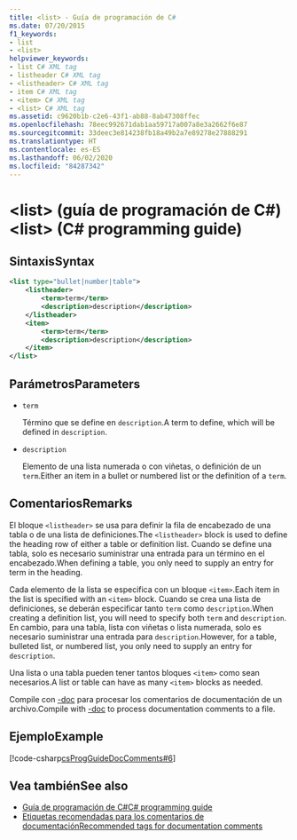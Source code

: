 ```yaml
---
title: <list> - Guía de programación de C#
ms.date: 07/20/2015
f1_keywords:
- list
- <list>
helpviewer_keywords:
- list C# XML tag
- listheader C# XML tag
- <listheader> C# XML tag
- item C# XML tag
- <item> C# XML tag
- <list> C# XML tag
ms.assetid: c9620b1b-c2e6-43f1-ab88-8ab47308ffec
ms.openlocfilehash: 78eec992671dab1aa59717a007a8e3a2662f6e87
ms.sourcegitcommit: 33deec3e814238fb18a49b2a7e89278e27888291
ms.translationtype: HT
ms.contentlocale: es-ES
ms.lasthandoff: 06/02/2020
ms.locfileid: "84287342"
---
```

# <a name="list-c-programming-guide"></a><span data-ttu-id="0f600-102">\<list> (guía de programación de C#)</span><span class="sxs-lookup"><span data-stu-id="0f600-102">\<list> (C# programming guide)</span></span>

## <a name="syntax"></a><span data-ttu-id="0f600-103">Sintaxis</span><span class="sxs-lookup"><span data-stu-id="0f600-103">Syntax</span></span>

```xml
<list type="bullet|number|table">
    <listheader>
        <term>term</term>
        <description>description</description>
    </listheader>
    <item>
        <term>term</term>
        <description>description</description>
    </item>
</list>
```

## <a name="parameters"></a><span data-ttu-id="0f600-104">Parámetros</span><span class="sxs-lookup"><span data-stu-id="0f600-104">Parameters</span></span>

- `term`

  <span data-ttu-id="0f600-105">Término que se define en `description`.</span><span class="sxs-lookup"><span data-stu-id="0f600-105">A term to define, which will be defined in `description`.</span></span>

- `description`

  <span data-ttu-id="0f600-106">Elemento de una lista numerada o con viñetas, o definición de un `term`.</span><span class="sxs-lookup"><span data-stu-id="0f600-106">Either an item in a bullet or numbered list or the definition of a `term`.</span></span>
  
## <a name="remarks"></a><span data-ttu-id="0f600-107">Comentarios</span><span class="sxs-lookup"><span data-stu-id="0f600-107">Remarks</span></span>

<span data-ttu-id="0f600-108">El bloque `<listheader>` se usa para definir la fila de encabezado de una tabla o de una lista de definiciones.</span><span class="sxs-lookup"><span data-stu-id="0f600-108">The `<listheader>` block is used to define the heading row of either a table or definition list.</span></span> <span data-ttu-id="0f600-109">Cuando se define una tabla, solo es necesario suministrar una entrada para un término en el encabezado.</span><span class="sxs-lookup"><span data-stu-id="0f600-109">When defining a table, you only need to supply an entry for term in the heading.</span></span>

<span data-ttu-id="0f600-110">Cada elemento de la lista se especifica con un bloque `<item>`.</span><span class="sxs-lookup"><span data-stu-id="0f600-110">Each item in the list is specified with an `<item>` block.</span></span> <span data-ttu-id="0f600-111">Cuando se crea una lista de definiciones, se deberán especificar tanto `term` como `description`.</span><span class="sxs-lookup"><span data-stu-id="0f600-111">When creating a definition list, you will need to specify both `term` and `description`.</span></span> <span data-ttu-id="0f600-112">En cambio, para una tabla, lista con viñetas o lista numerada, solo es necesario suministrar una entrada para `description`.</span><span class="sxs-lookup"><span data-stu-id="0f600-112">However, for a table, bulleted list, or numbered list, you only need to supply an entry for `description`.</span></span>

<span data-ttu-id="0f600-113">Una lista o una tabla pueden tener tantos bloques `<item>` como sean necesarios.</span><span class="sxs-lookup"><span data-stu-id="0f600-113">A list or table can have as many `<item>` blocks as needed.</span></span>

<span data-ttu-id="0f600-114">Compile con [-doc](../../language-reference/compiler-options/doc-compiler-option.md) para procesar los comentarios de documentación de un archivo.</span><span class="sxs-lookup"><span data-stu-id="0f600-114">Compile with [-doc](../../language-reference/compiler-options/doc-compiler-option.md) to process documentation comments to a file.</span></span>

## <a name="example"></a><span data-ttu-id="0f600-115">Ejemplo</span><span class="sxs-lookup"><span data-stu-id="0f600-115">Example</span></span>

[!code-csharp[csProgGuideDocComments#6](~/samples/snippets/csharp/VS_Snippets_VBCSharp/csProgGuideDocComments/CS/DocComments.cs#6)]

## <a name="see-also"></a><span data-ttu-id="0f600-116">Vea también</span><span class="sxs-lookup"><span data-stu-id="0f600-116">See also</span></span>

- [<span data-ttu-id="0f600-117">Guía de programación de C#</span><span class="sxs-lookup"><span data-stu-id="0f600-117">C# programming guide</span></span>](../index.md)
- [<span data-ttu-id="0f600-118">Etiquetas recomendadas para los comentarios de documentación</span><span class="sxs-lookup"><span data-stu-id="0f600-118">Recommended tags for documentation comments</span></span>](./recommended-tags-for-documentation-comments.md)
